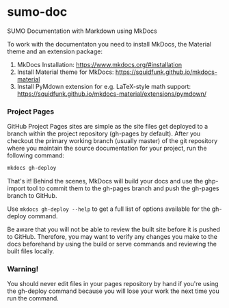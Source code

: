 # sumo-doc
SUMO Documentation with Markdown using MkDocs

To work with the documentaton you need to install MkDocs, the Material theme and an extension package:
1. MkDocs Installation: https://www.mkdocs.org/#installation
2. Install Material theme for MkDocs: https://squidfunk.github.io/mkdocs-material
3. Install PyMdown extension for e.g. LaTeX-style math support: https://squidfunk.github.io/mkdocs-material/extensions/pymdown/

### Project Pages
GitHub Project Pages sites are simple as the site files get deployed to a branch within the project repository (gh-pages by default). After you checkout the primary working branch (usually master) of the git repository where you maintain the source documentation for your project, run the following command:

``` bash
mkdocs gh-deploy
```

That's it! Behind the scenes, MkDocs will build your docs and use the ghp-import tool to commit them to the gh-pages branch and push the gh-pages branch to GitHub.

Use ```mkdocs gh-deploy --help``` to get a full list of options available for the gh-deploy command.

Be aware that you will not be able to review the built site before it is pushed to GitHub. Therefore, you may want to verify any changes you make to the docs beforehand by using the build or serve commands and reviewing the built files locally.

### Warning!
You should never edit files in your pages repository by hand if you're using the gh-deploy command because you will lose your work the next time you run the command.
